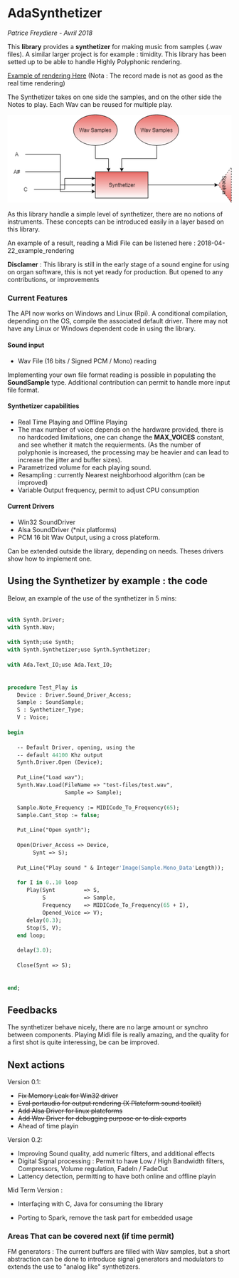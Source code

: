 # AdaSynthetizer

*Patrice Freydiere - Avril 2018*



This **library** provides a **synthetizer** for making music from samples (.wav files). A similar larger project is for example : timidity. This library has been setted up to be able to handle Highly Polyphonic rendering. 

[Example of rendering Here](http://www.barrel-organ-discovery.org/work/Record_Synth_Test_LowBandWidth_Applied.wav)  (Nota : The record made is not as good as the real time rendering)



The Synthetizer takes on one side the samples, and on the other side the Notes to play. Each Wav can be reused for multiple play. 



![](doc/Synthetizer.png)

As this library handle a simple level of synthetizer, there are no notions of instruments. These concepts can be introduced easily in a layer based on this library.

An example of a result, reading a Midi File can be listened here : 2018-04-22_example_rendering

**Disclamer** : This library is still in the early stage of a sound engine for using on organ software, this is not yet ready for production. But opened to any contributions, or improvements



### Current Features

The API now works on Windows and Linux (Rpi). A conditional compilation, depending on the OS, compile the associated default driver. There may not have any Linux or Windows dependent code in using the library.  

#### Sound input

- Wav File (16 bits / Signed PCM / Mono) reading

Implementing your own file format reading is possible in populating the **SoundSample** type. Additional contribution can permit to handle more input file format.

#### Synthetizer capabilities 

- Real Time Playing and Offline Playing
- The max number of voice depends on the hardware provided, there is no hardcoded limitations, one can change the **MAX_VOICES** constant, and see whether it match the requierments. (As the number of polyphonie is increased, the processing may be heavier and can lead to increase the jitter and buffer sizes).
- Parametrized volume for each playing sound.
- Resampling : currently Nearest neighborhood algorithm (can be improved)
- Variable Output frequency, permit to adjust CPU consumption

#### Current Drivers

- Win32 SoundDriver
- Alsa SoundDriver (*nix platforms)
- PCM 16 bit Wav Output, using a cross plateform.


Can be extended outside the library, depending on needs. Theses drivers show how to implement one.



## Using the Synthetizer by example : the code

Below, an example of the use of the synthetizer in 5 mins:



```pascal
 
with Synth.Driver;
with Synth.Wav;

with Synth;use Synth;
with Synth.Synthetizer;use Synth.Synthetizer;

with Ada.Text_IO;use Ada.Text_IO;


procedure Test_Play is
   Device : Driver.Sound_Driver_Access;
   Sample : SoundSample;
   S : Synthetizer_Type;
   V : Voice;

begin

   -- Default Driver, opening, using the
   -- default 44100 Khz output
   Synth.Driver.Open (Device);

   Put_Line("Load wav");
   Synth.Wav.Load(FileName => "test-files/test.wav",
                  Sample => Sample);

   Sample.Note_Frequency := MIDICode_To_Frequency(65);
   Sample.Cant_Stop := false;

   Put_Line("Open synth");

   Open(Driver_Access => Device,
        Synt => S);

   Put_Line("Play sound " & Integer'Image(Sample.Mono_Data'Length));

   for I in 0..10 loop
      Play(Synt         => S,
           S            => Sample,
           Frequency    => MIDICode_To_Frequency(65 + I),
           Opened_Voice => V);
      delay(0.3);
      Stop(S, V);
   end loop;

   delay(3.0);

   Close(Synt => S);


end;

```



## Feedbacks

The synthetizer behave nicely, there are no large amount or synchro between components. Playing Midi file is really amazing, and the quality for a first shot is quite interessing, be can be improved.



## Next actions

Version 0.1:

- ~~Fix Memory Leak for Win32 driver~~
- ~~Eval portaudio for output rendering (X Plateform sound toolkit)~~
- ~~Add Alsa Driver for linux plateforms~~
- ~~Add Wav Driver for debugging purpose or to disk exports~~
- Ahead of time playin

Version 0.2: 

- Improving Sound quality, add numeric filters, and additional effects
- Digital Signal processing : Permit to have Low / High Bandwidth filters, Compressors, Volume regulation, FadeIn / FadeOut
- Lattency detection, permitting to have both online and offline playin

Mid Term Version :

- Interfaçing with C, Java for consuming the library

- Porting to Spark, remove the task part for embedded usage


### Areas That can be covered next (if time permit)

FM generators : The current buffers are filled with Wav samples, but a short abstraction can be done to introduce signal generators and modulators to extends the use to "analog like" synthetizers.
